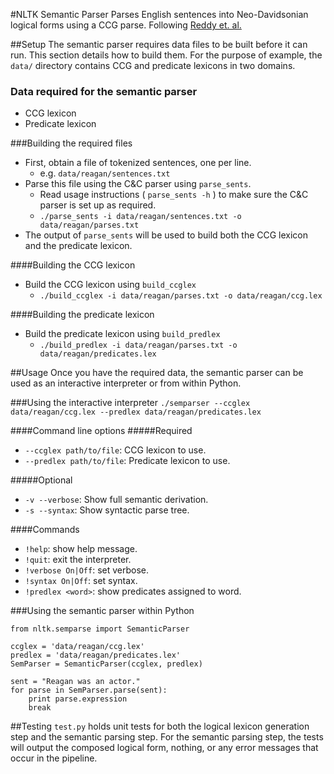 #NLTK Semantic Parser
Parses English sentences into Neo-Davidsonian logical forms
using a CCG parse. Following [Reddy et. al.](http://www.sivareddy.in/papers/reddy2014semanticparsing.pdf)

##Setup
The semantic parser requires data files to be built before
it can run. This section details how to build them. For the
purpose of example, the `data/` directory contains 
CCG and predicate lexicons in two domains. 

### Data required for the semantic parser
* CCG lexicon
* Predicate lexicon

###Building the required files
* First, obtain a file of tokenized sentences, one per line.
  + e.g. `data/reagan/sentences.txt`
* Parse this file using the C&C parser using `parse_sents`.
  + Read usage instructions ( `parse_sents -h` ) to make sure the C&C parser is set up as required.
  + `./parse_sents -i data/reagan/sentences.txt -o data/reagan/parses.txt`
* The output of `parse_sents` will be used to build both
      the CCG lexicon and the predicate lexicon.

####Building the CCG lexicon
* Build the CCG lexicon using `build_ccglex`
  + `./build_ccglex -i data/reagan/parses.txt -o data/reagan/ccg.lex`

####Building the predicate lexicon
* Build the predicate lexicon using `build_predlex`
  + `./build_predlex -i data/reagan/parses.txt -o data/reagan/predicates.lex`

##Usage
Once you have the required data, the semantic parser can be used as an interactive
interpreter or from within Python.

###Using the interactive interpreter
`./semparser --ccglex data/reagan/ccg.lex --predlex data/reagan/predicates.lex`

####Command line options
#####Required
* `--ccglex path/to/file`: CCG lexicon to use.
* `--predlex path/to/file`: Predicate lexicon to use.

#####Optional
* `-v --verbose`: Show full semantic derivation.
* `-s --syntax`: Show syntactic parse tree.

####Commands
* `!help`: show help message.
* `!quit`: exit the interpreter.
* `!verbose On|Off`: set verbose.
* `!syntax On|Off`: set syntax.
* `!predlex <word>`: show predicates assigned to word.


###Using the semantic parser within Python

    from nltk.semparse import SemanticParser

    ccglex = 'data/reagan/ccg.lex'
    predlex = 'data/reagan/predicates.lex'
    SemParser = SemanticParser(ccglex, predlex)
    
    sent = "Reagan was an actor."
    for parse in SemParser.parse(sent):
        print parse.expression
        break

##Testing
`test.py` holds unit tests for both the logical lexicon generation step
and the semantic parsing step. For the semantic parsing step, the tests
will output the composed logical form, nothing, or any error messages that
occur in the pipeline.
